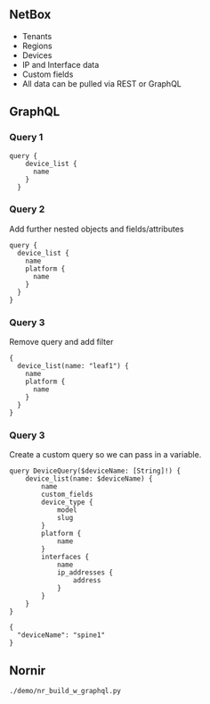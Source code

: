 ## NetBox
- Tenants
- Regions
- Devices
- IP and Interface data
- Custom fields
- All data can be pulled via REST or GraphQL

## GraphQL

### Query 1
```
query {
    device_list {
      name
    }
  }
```

### Query 2
Add further nested objects and fields/attributes
```
query {
  device_list {
    name
    platform {
      name
    }
  }
}

```

### Query 3
Remove query and add filter
```
{
  device_list(name: "leaf1") {
    name
    platform {
      name
    }
  }
}
```

### Query 3
Create a custom query so we can pass in a variable.
```
query DeviceQuery($deviceName: [String]!) {
    device_list(name: $deviceName) {
        name
        custom_fields
        device_type {
            model
            slug
        }
        platform {
            name
        }
        interfaces {
            name
            ip_addresses {
                address
            }
        }
    }
}

{
  "deviceName": "spine1"
}
```


## Nornir
```
./demo/nr_build_w_graphql.py
```